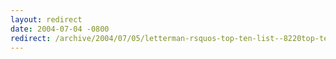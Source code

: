 ```yaml
---
layout: redirect
date: 2004-07-04 -0800
redirect: /archive/2004/07/05/letterman-rsquos-top-ten-list--8220top-ten-george-w-bush-complaints-about-fahrenheit-911.aspx/
---
```

